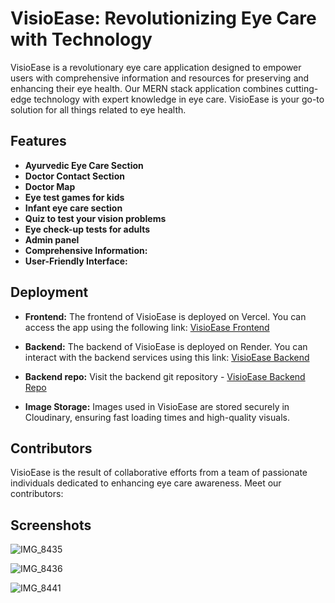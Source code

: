 # VisioEase: Revolutionizing Eye Care with Technology

VisioEase is a revolutionary eye care application designed to empower users with comprehensive information and resources for preserving and enhancing their eye health. Our MERN stack application combines cutting-edge technology with expert knowledge in eye care. VisioEase is your go-to solution for all things related to eye health.

## Features

- **Ayurvedic Eye Care Section**
- **Doctor Contact Section**
- **Doctor Map**
- **Eye test games for kids**
- **Infant eye care section** 
- **Quiz to test your vision problems**
- **Eye check-up tests for adults**
- **Admin panel**
- **Comprehensive Information:**
- **User-Friendly Interface:** 

## Deployment

- **Frontend:** The frontend of VisioEase is deployed on Vercel. You can access the app using the following link: [VisioEase Frontend](https://VisioEase-dw61jxx57-isurux98s-projects.vercel.app/)

- **Backend:** The backend of VisioEase is deployed on Render. You can interact with the backend services using this link: [VisioEase Backend](https://VisioEase.onrender.com)

- **Backend repo:** Visit the backend git repository - [VisioEase Backend Repo](https://github.com/IsuruX98/VisioEase-API)

- **Image Storage:** Images used in VisioEase are stored securely in Cloudinary, ensuring fast loading times and high-quality visuals.

## Contributors

VisioEase is the result of collaborative efforts from a team of passionate individuals dedicated to enhancing eye care awareness. Meet our contributors:


## Screenshots

![IMG_8435](https://github.com/IsuruX98/VisioEase-FE/assets/104721314/885d94b4-1129-40c5-9cdf-04d1174872df)

![IMG_8436](https://github.com/IsuruX98/VisioEase-FE/assets/104721314/c3368661-b23e-4575-969c-50439ac975e2)

![IMG_8441](https://github.com/IsuruX98/VisioEase-FE/assets/104721314/9342448c-1042-404d-8d9e-8b39fefd8505)
